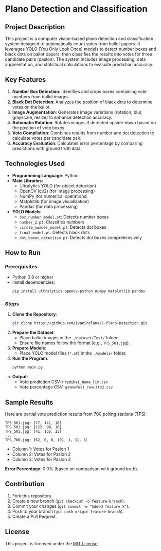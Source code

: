 # Plano Detection and Classification

## Project Description
This project is a computer vision-based plano detection and classification system designed to automatically count votes from ballot papers. It leverages YOLO (You Only Look Once) models to detect number boxes and black dots on ballot papers, then classifies the results into votes for three candidate pairs (paslon). The system includes image processing, data augmentation, and statistical calculations to evaluate prediction accuracy.

## Key Features
1. **Number Box Detection**: Identifies and crops boxes containing vote numbers from ballot images.
2. **Black Dot Detection**: Analyzes the position of black dots to determine votes on the ballot.
3. **Image Augmentation**: Generates image variations (rotation, blur, grayscale, resize) to enhance detection accuracy.
4. **Automatic Rotation**: Rotates images if detected upside-down based on the position of vote boxes.
5. **Vote Compilation**: Combines results from number and dot detection to calculate votes per candidate pair.
6. **Accuracy Evaluation**: Calculates error percentage by comparing predictions with ground truth data.

## Technologies Used
- **Programming Language**: Python
- **Main Libraries**:
  - Ultralytics YOLO (for object detection)
  - OpenCV (cv2) (for image processing)
  - NumPy (for numerical operations)
  - Matplotlib (for image visualization)
  - Pandas (for data processing)
- **YOLO Models**:
  - `box_number_model.pt`: Detects number boxes
  - `number_2.pt`: Classifies numbers
  - `circle_number_model.pt`: Detects dot boxes
  - `final_model.pt`: Detects black dots
  - `dot_boxes_detection.pt`: Detects dot boxes comprehensively

## How to Run
### Prerequisites
- Python 3.8 or higher
- Install dependencies:
  ```bash
  pip install ultralytics opencv-python numpy matplotlib pandas
  ```

### Steps
1. **Clone the Repository**:
   ```bash
   git clone https://github.com/IvanSholana/C-Plano-Detection.git
   ```
2. **Prepare the Dataset**:
   - Place ballot images in the `./dataset/Test/` folder.
   - Ensure file names follow the format (e.g., `TPS_501.jpg`).
3. **Prepare Models**:
   - Place YOLO model files (`*.pt`) in the `./models/` folder.
4. **Run the Program**:
   ```bash
   python main.py
   ```
5. **Output**:
   - Vote prediction CSV: `Prediksi_Nama_Tim.csv`
   - Vote percentage CSV: `gammafest_results2.csv`

## Sample Results
Here are partial vote prediction results from 700 polling stations (TPS):
```
TPS_501.jpg: [77, 141, 18]
TPS_502.jpg: [122, 98, 10]
TPS_503.jpg: [41, 165, 23]
...
TPS_700.jpg: [62, 6, 0, 101, 1, 31, 3]
```
- Column 1: Votes for Paslon 1
- Column 2: Votes for Paslon 2
- Column 3: Votes for Paslon 3

**Error Percentage**: 0.0% (based on comparison with ground truth).

## Contribution
1. Fork this repository.
2. Create a new branch (`git checkout -b feature-branch`).
3. Commit your changes (`git commit -m "Added feature X"`).
4. Push to your branch (`git push origin feature-branch`).
5. Create a Pull Request.

## License
This project is licensed under the [MIT License](LICENSE).
